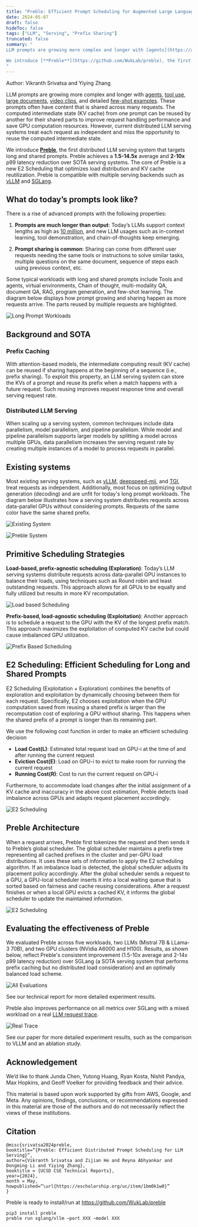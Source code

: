 ```yaml
---
title: "Preble: Efficient Prompt Scheduling for Augmented Large Language Models"
date: 2024-05-07
draft: false
hideToc: false
tags: ["LLM", "Serving", "Prefix Sharing"]
truncated: false
summary: "
LLM prompts are growing more complex and longer with [agents](https://arxiv.org/abs/2308.11432), [tool use](https://platform.openai.com/docs/guides/function-calling), [large documents](https://arxiv.org/html/2404.07143v1), [video clips](https://blog.google/technology/ai/google-gemini-next-generation-model-february-2024/#context-window), and detailed [few-shot examples](https://arxiv.org/pdf/2210.03629). These prompts often have content that is shared across many requests. The computed intermediate state (KV cache) from one prompt can be reused by another for their shared parts to improve request handling performance and save GPU computation resources. However, current distributed LLM serving systems treat each request as independent and miss the opportunity to reuse the computed intermediate state. 

We introduce [**Preble**](https://github.com/WukLab/preble), the first distributed LLM serving system that targets long and shared prompts. Preble achieves a **1.5-14.5x** average and **2-10x** p99 latency reduction over SOTA serving systems. The core of Preble is a new E2 Scheduling that optimizes load distribution and KV cache reutilization.  Preble is compatible with multiple serving backends such as [vLLM](https://github.com/vllm-project/vllm) and [SGLang](https://github.com/sgl-project/sglang).
"
---
```

Author: Vikranth Srivatsa and Yiying Zhang

LLM prompts are growing more complex and longer with [agents](https://arxiv.org/abs/2308.11432), [tool use](https://platform.openai.com/docs/guides/function-calling), [large documents](https://arxiv.org/html/2404.07143v1), [video clips](https://blog.google/technology/ai/google-gemini-next-generation-model-february-2024/#context-window), and detailed [few-shot examples](https://arxiv.org/pdf/2210.03629). These prompts often have content that is shared across many requests. The computed intermediate state (KV cache) from one prompt can be reused by another for their shared parts to improve request handling performance and save GPU computation resources. However, current distributed LLM serving systems treat each request as independent and miss the opportunity to reuse the computed intermediate state. 

We introduce [**Preble**](https://github.com/WukLab/preble), the first distributed LLM serving system that targets long and shared prompts. Preble achieves a **1.5-14.5x** average and **2-10x** p99 latency reduction over SOTA serving systems. The core of Preble is a new E2 Scheduling that optimizes load distribution and KV cache reutilization.  Preble is compatible with multiple serving backends such as [vLLM](https://github.com/vllm-project/vllm) and [SGLang](https://github.com/sgl-project/sglang).

## What do today’s prompts look like?  
There is a rise of advanced prompts with the following properties:
 
1. **Prompts are much longer than output**: Today’s LLMs support context lengths as high as [10 million](https://blog.google/technology/ai/google-gemini-next-generation-model-february-2024/#context-window), and new LLM usages such as in-context learning, tool demonstration, and chain-of-thoughts keep emerging. 


2. **Prompt sharing is common**: Sharing can come from different user requests needing the same tools or instructions to solve similar tasks, multiple questions on the same document, sequence of steps each using previous context, etc.

Some typical workloads with long and shared prompts include Tools and agents, virtual environments, Chain of thought, multi-modality QA, document QA, RAG, program generation, and few-shot learning. The diagram below displays how prompt growing and sharing happen as more requests arrive. The parts reused by multiple requests are highlighted.  

  

![Long Prompt Workloads](/images/preble_gifs/long_prompt_ggl_drive.gif)

  

## Background and SOTA

### Prefix Caching

With attention-based models, the intermediate computing result (KV cache) can be reused if sharing happens at the beginning of a sequence (i.e., prefix sharing). To exploit this property, an LLM serving system can store the KVs of a prompt and reuse its prefix when a match happens with a future request. Such reusing improves request response time and overall serving request rate. 
  

### Distributed LLM Serving

When scaling up a serving system, common techniques include data parallelism, model parallelism, and pipeline parallelism. While model and pipeline parallelism supports larger models by splitting a model across multiple GPUs, data parallelism increases the serving request rate by creating multiple instances of a model to process requests in parallel. 
  

## Existing systems

  

Most existing serving systems, such as [vLLM](https://github.com/vllm-project/vllm), [deepspeed-mii](https://github.com/microsoft/DeepSpeed-MII), and [TGI](https://github.com/huggingface/text-generation-inference), treat requests as independent. Additionally, most focus on optimizing output generation (decoding) and are unfit for today's long prompt workloads. The diagram below illustrates how a serving system distributes requests across data-parallel GPUs without considering prompts. Requests of the same color have the same shared prefix.
  

![Existing System](/images/preble_gifs/existing_system_processing.gif)  

![Preble System](/images/preble_gifs/prompt_aware_scheduling_gif.gif)
  

## Primitive Scheduling Strategies

**Load-based, prefix-agnostic scheduling (Exploration)**: Today’s LLM serving systems distribute requests across data-parallel GPU instances to balance their loads, using techniques such as Round robin and least outstanding requests. This approach allows for all GPUs to be equally and fully utilized but results in more KV recomputation. 

![Load based Scheduling](/images/preble_gifs/load_based.gif)

**Prefix-based, load-agnostic scheduling (Exploitation)**: Another approach is to schedule a request to the GPU with the KV of the longest prefix match. This approach maximizes the exploitation of computed KV cache but could cause imbalanced GPU utilization. 
  
![Prefix Based Scheduling](/images/preble_gifs/prefix_based.gif)

## E2 Scheduling: Efficient Scheduling for Long and Shared Prompts

E2 Scheduling (Exploitation + Exploration) combines the benefits of exploration and exploitation by dynamically choosing between them for each request. 
Specifically, E2 chooses exploitation when the GPU computation saved from reusing a shared prefix is larger than the recomputation cost of exploring a GPU without sharing. This happens when the shared prefix of a prompt is longer than its remaining part.
  
We use the following cost function in order to make an efficient scheduling decision
- **Load Cost(L)**: Estimated total request load on GPU-i at the time of and after running the current request
- **Eviction Cost(E)**:  Load on GPU-i to evict to make room for running the current request
- **Running Cost(R\)**: Cost to run the current request on GPU-i 

Furthermore, to accommodate load changes after the initial assignment of a KV cache and inaccuracy in the above cost estimation, Preble detects load imbalance across GPUs and adapts request placement accordingly. 

![E2 Scheduling](/images/preble_gifs/preble_arch_gif.gif)

  

## Preble Architecture

When a request arrives, Preble first tokenizes the request and then sends it to Preble’s global scheduler. The global scheduler maintains a prefix tree representing all cached prefixes in the cluster and per-GPU load distributions. It uses these sets of information to apply the E2 scheduling algorithm. If an imbalance load is detected, the global scheduler adjusts its placement policy accordingly. After the global scheduler sends a request to a GPU, a GPU-local scheduler inserts it into a local waiting queue that is sorted based on fairness and cache reusing considerations. After a request finishes or when a local GPU evicts a cached KV, it informs the global scheduler to update the maintained information. 


![E2 Scheduling](/images/preble_gifs/preble_arch_gif.gif)


## Evaluating the effectiveness of Preble

We evaluated Preble across five workloads, two LLMs (Mistral 7B & LLama-3 70B), and two GPU clusters (NVidia A6000 and H100). Results, as shown below, reflect Preble's consistent improvement  (1.5-10x average and 2-14x p99 latency reduction) over SGLang (a SOTA serving system that performs prefix caching but no distributed load consideration) and an optimally balanced load scheme. 

![All Evaluations](/images/preble_gifs/eval_all_in_one.svg)

See our technical report for more detailed experiment results.

  

Preble also improves performance on all metrics over SGLang with a mixed workload on a real [LLM request trace](https://github.com/Azure/AzurePublicDataset).

![Real Trace](/images/preble_gifs/eval_real_trace.svg)

See our paper for more detailed experiment results, such as the comparison to VLLM and an ablation study. 		
  

## Acknowledgement

We’d like to thank Junda Chen, Yutong Huang, Ryan Kosta, Nishit Pandya, Max Hopkins, and Geoff Voelker for providing feedback and their advice.

This material is based upon work supported by gifts from AWS, Google, and Meta. Any opinions, findings, conclusions, or recommendations expressed in this material are those of the authors and do not necessarily reflect the views of these institutions.

  

## Citation
```
@misc{srivatsa2024preble,
booktitle=“{Preble: Efficient Distributed Prompt Scheduling for LLM Serving}“,
author={Vikranth Srivatsa and Zijian He and Reyna Abhyankar and Dongming Li and Yiying Zhang},
booktitle = {UCSD CSE Technical Reports},
year={2024},
month = May,
howpublished=“\url{https://escholarship.org/uc/item/1bm0k1w0}”
}
```

Preble is ready to install/run at https://github.com/WukLab/preble
```
pip3 install preble
preble run sglang/vllm –port XXX –model XXX
```
				